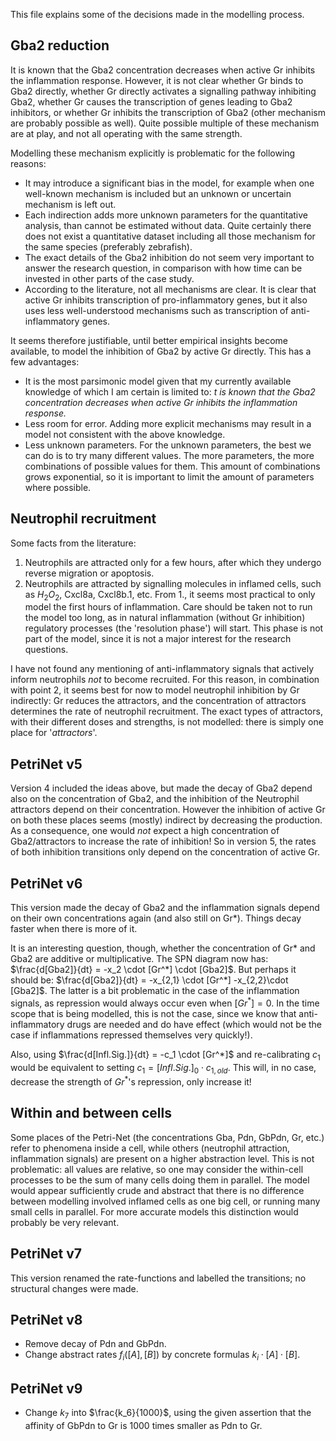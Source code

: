 This file explains some of the decisions made in the modelling process.

## Gba2 reduction
It is known that the Gba2 concentration decreases
when active Gr inhibits the inflammation response.
However, it is not clear whether Gr binds to Gba2 directly,
whether Gr directly activates a signalling pathway inhibiting Gba2,
whether Gr causes the transcription of genes leading to Gba2 inhibitors,
or whether Gr inhibits the transcription of Gba2
(other mechanism are probably possible as well).
Quite possible multiple of these mechanism are at play,
and not all operating with the same strength.

Modelling these mechanism explicitly is problematic for the following reasons:
* It may introduce a significant bias in the model,
    for example when one well-known mechanism is included
    but an unknown or uncertain mechanism is left out.
* Each indirection adds more unknown parameters for the quantitative analysis,
    than cannot be estimated without data.
    Quite certainly there does not exist a quantitative dataset
    including all those mechanism for the same species (preferably zebrafish).
* The exact details of the Gba2 inhibition do not seem very important
    to answer the research question, in comparison with
    how time can be invested in other parts of the case study.
* According to the literature, not all mechanisms are clear.
    It is clear that active Gr inhibits transcription of pro-inflammatory genes,
    but it also uses less well-understood mechanisms
    such as transcription of anti-inflammatory genes.

It seems therefore justifiable, 
until better empirical insights become available,
to model the inhibition of Gba2 by active Gr directly.
This has a few advantages:
* It is the most parsimonic model given that my currently available
    knowledge of which I am certain is limited to:
    *t is known that the Gba2 concentration decreases*
    *when active Gr inhibits the inflammation response.*
* Less room for error. Adding more explicit mechanisms
    may result in a model not consistent with the above knowledge.
* Less unknown parameters. For the unknown parameters,
    the best we can do is to try many different values.
    The more parameters, the more combinations of possible
    values for them. This amount of combinations grows exponential,
    so it is important to limit the amount of parameters where possible.

## Neutrophil recruitment
Some facts from the literature:
1. Neutrophils are attracted only for a few hours, after which they
    undergo reverse migration or apoptosis.
2. Neutrophils are attracted by signalling molecules in inflamed cells,
    such as $H_2O_2$, Cxcl8a, Cxcl8b.1, etc.
From 1., it seems most practical to only model the first hours of
inflammation. Care should be taken not to run the model too long,
as in natural inflammation (without Gr inhibition) regulatory
processes (the 'resolution phase') will start.
This phase is not part of the model, since it is not a major interest
for the research questions.

I have not found any mentioning of anti-inflammatory signals that 
actively inform neutrophils *not* to become recruited.
For this reason, in combination with point 2,
it seems best for now to model neutrophil inhibition by Gr indirectly:
Gr reduces the attractors, and the concentration
of attractors determines the rate of neutrophil recruitment.
The exact types of attractors, with their different doses and
strengths, is not modelled: there is simply one place for '*attractors*'.

## PetriNet v5
Version 4 included the ideas above,
but made the decay of Gba2 depend also on the concentration of Gba2,
and the inhibition of the Neutrophil attractors depend on their concentration.
However the inhibition of active Gr on both these places
seems (mostly) indirect by decreasing the production.
As a consequence, one would *not* expect a high concentration 
of Gba2/attractors to increase the rate of inhibition!
So in version 5, the rates of both inhibition transitions
only depend on the concentration of active Gr.

## PetriNet v6
This version made the decay of Gba2 and the inflammation signals
depend on their own concentrations again (and also still on Gr*).
Things decay faster when there is more of it.

It is an interesting question, though, whether
the concentration of Gr* and Gba2 are additive or multiplicative.
The SPN diagram now has:
$\frac{d[Gba2]}{dt} = -x_2 \cdot [Gr^*] \cdot [Gba2]$.
But perhaps it should be:
$\frac{d[Gba2]}{dt} = -x_{2,1} \cdot [Gr^*] -x_{2,2}\cdot [Gba2]$.
The latter is a bit problematic in the case
of the inflammation signals,
as repression would always occur
even when $[Gr^*] = 0$.
In the time scope that is being modelled,
this is not the case,
since we know that anti-inflammatory drugs
are needed and do have effect
(which would not be the case if
inflammations repressed themselves very quickly!).

Also, using 
$\frac{d[Infl.Sig.]}{dt} = -c_1 \cdot [Gr^*]$
and re-calibrating $c_1$ would
be equivalent to setting 
$c_1 = [Infl.Sig.]_0 \cdot c_{1, \mathit{old}}$.
This will, in no case, decrease the strength
of $Gr^*$'s repression, only increase it!

## Within and between cells
Some places of the Petri-Net (the concentrations Gba, Pdn, GbPdn,
Gr, etc.) refer to phenomena inside a cell,
while others (neutrophil attraction, inflammation signals)
are present on a higher abstraction level.
This is not problematic: all values are relative,
so one may consider the within-cell processes
to be the sum of many cells doing them in parallel.
The model would appear sufficiently crude and abstract
that there is no difference between modelling involved
inflamed cells as one big cell, 
or running many small cells in parallel.
For more accurate models this distinction would
probably be very relevant.

## PetriNet v7
This version renamed the rate-functions
and labelled the transitions; no structural
changes were made.

## PetriNet v8
* Remove decay of Pdn and GbPdn. 
* Change abstract rates $f_i([A], [B])$
    by concrete formulas $k_i \cdot [A] \cdot [B]$.

## PetriNet v9
* Change $k_7$ into $\frac{k_6}{1000}$, using the given
    assertion that the affinity of GbPdn to Gr
    is 1000 times smaller as Pdn to Gr.
